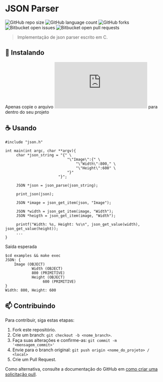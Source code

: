 # JSON Parser

![GitHub repo size](https://img.shields.io/github/repo-size/FabricioLR/Json_Parser_C?style=for-the-badge)
![GitHub language count](https://img.shields.io/github/languages/count/FabricioLR/Json_Parser_C?style=for-the-badge)
![GitHub forks](https://img.shields.io/github/forks/FabricioLR/Json_Parser_C?style=for-the-badge)
![Bitbucket open issues](https://img.shields.io/bitbucket/issues/FabricioLR/Json_Parser_C?style=for-the-badge)
![Bitbucket open pull requests](https://img.shields.io/bitbucket/pr-raw/FabricioLR/Json_Parser_C?style=for-the-badge)

> Implementação de json parser escrito em C.

## 🚀 Instalando

Apenas copie o arquivo ![json.h](https://github.com/FabricioLR/Json_Parser_C/blob/master/json.h) para dentro do seu projeto

## ☕ Usando

```
#include "json.h"

int main(int argc, char **argv){
     char *json_string = "{" \
                            "\"Image\":{" \
                                "\"Width\":800," \
                                "\"Height\":600" \
                            "}"
                        "}";

     JSON *json = json_parse(json_string);

     print_json(json);

     JSON *image = json_get_item(json, "Image");

     JSON *width = json_get_item(image, "Width");
     JSON *heigth = json_get_item(image, "Width");

     printf("Width: %s, Height: %s\n", json_get_value(width), json_get_value(height));
     ...
}
```

Saída esperada

```
$cd examples && make exec
JSON: {
	Image (OBJECT)
        	Width (OBJECT)
			800 (PRIMITIVE)
        	Height (OBJECT)
           		 600 (PRIMITIVE)
}
Width: 800, Height: 600
```


## 📫 Contribuindo

Para contribuir, siga estas etapas:

1. Fork este repositório.
2. Crie um branch: `git checkout -b <nome_branch>`.
3. Faça suas alterações e confirme-as: `git commit -m '<mensagem_commit>'`
4. Envie para o branch original: `git push origin <nome_do_projeto> / <local>`
5. Crie um Pull Request.

Como alternativa, consulte a documentação do GitHub em [como criar uma solicitação pull](https://help.github.com/en/github/collaborating-with-issues-and-pull-requests/creating-a-pull-request).
